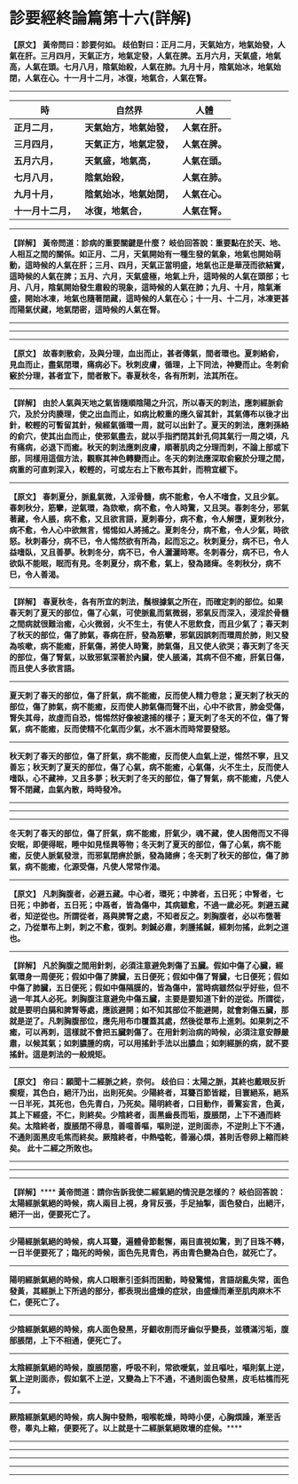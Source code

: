 # 診要經終論篇第十六(詳解)

**【原文】**
**黃帝問曰：診要何如。**
**歧伯對曰：正月二月，天氣始方，地氣始發，人氣在肝。三月四月，天氣正方，地氣定發，人氣在脾。五月六月，天氣盛，地氣高，人氣在頭。七月八月，陰氣始殺，人氣在肺。九月十月，陰氣始冰，地氣始閉，人氣在心。十一月十二月，冰復，地氣合，人氣在腎。**
****
|**時**|**自然界**|**人體**|
|---|---|---|
|**正月二月，**|**天氣始方，地氣始發，**|**人氣在肝。**|
|**三月四月，**|**天氣正方，地氣定發，**|**人氣在脾。**|
|**五月六月，**|**天氣盛，地氣高，**|**人氣在頭。**|
|**七月八月，**|**陰氣始殺，**|**人氣在肺。**|
|**九月十月，**|**陰氣始冰，地氣始閉，**|**人氣在心。**|
|**十一月十二月，**|**冰復，地氣合，**|**人氣在腎。**|


****
**【詳解】**
**黃帝問道：診病的重要關鍵是什麼？**
**岐伯回答說：重要點在於天、地、人相互之間的關係。如正月、二月，天氣開始有一種生發的氣象，地氣也開始萌動，這時候的人氣在肝；三月、四月，天氣正當明盛，地氣也正是華茂而欲結實，這時候的人氣在脾；五月、六月，天氣盛極，地氣上升，這時候的人氣在頭部；七月、八月，陰氣開始發生肅殺的現象，這時候的人氣在肺；九月、十月，陰氣漸盛，開始冰凍，地氣也隨著閉藏，這時候的人氣在心；十一月、十二月，冰凍更甚而陽氣伏藏，地氣閉密，這時候的人氣在腎。**
****
****
****
**【原文】**
**故春刺散俞，及與分理，血出而止，甚者傳氣，間者環也。夏刺絡俞，見血而止，盡氣閉環，痛病必下。秋刺皮膚，循理，上下同法，神變而止。冬刺俞竅於分理，甚者宜下，間者散下。春夏秋冬，各有所刺，法其所在。**
****
**【詳解】**
**由於人氣與天地之氣皆隨順陰陽之升沉，所以****春天****的刺法，應刺****經脈俞穴****，及於分肉腠理，使之****出血而止****，如病比較重的應久留其針，其氣傳布以後才出針，較輕的可暫留其針，候經氣循環一周，就可以出針了。****夏天****的刺法，應刺****孫絡的俞穴****，使其****出血而止，使邪氣盡去****，就以手指捫閉其針孔伺其氣行一周之頃，凡有痛病，必退下而癒。****秋天****的刺法****應刺皮膚****，****順著肌肉之分理而刺****，不論上部或下部，同樣用這個方法，觀察其神色轉變而止。****冬天****的刺法應****深取俞竅於分理之間****，病重的可直刺深入，較輕的，可或左右上下散布其針，而稍宜緩下。**
****
**【原文】**
**春刺夏分，脈亂氣微，入淫骨髓，病不能愈，令人不嗜食，又且少氣。春刺秋分，筋攣，逆氣環，為欬嗽，病不愈，令人時驚，又且哭。春刺冬分，邪氣著藏，令人脹，病不愈，又且欲言語，夏刺春分，病不愈，令人解墮，夏刺秋分，病不愈，令人心中欲無言，惕惕如人將捕之。夏刺冬分，病不愈，令人少氣，時欲怒。秋刺春分，病不已，令人惕然欲有所為，起而忘之。秋刺夏分，病不已，令人益嗜臥，又且善夢。秋刺冬分，病不已，令人灑灑時寒。冬刺春分，病不已，令人欲臥不能眠，眠而有見。冬刺夏分，病不愈，氣上，發為諸痺。冬刺秋分，病不巳，令人善渴。**
****
**【詳解】**
**春夏秋冬，各有所宜的刺法，鬚根據氣之所在，而確定刺的部位。如果春天刺了夏天的部位，傷了心氣，可使脈亂而氣微弱，邪氣反而深入，浸淫於骨髓之間病就很難治癒，心火微弱，火不生土，有使人不思飲食，而且少氣了；春天刺了秋天的部位，傷了肺氣，春病在肝，發為筋攣，邪氣因誤刺而環周於肺，則又發為咳嗽，病不能癒，肝氣傷，將使人時驚，肺氣傷，且又使人欲哭；春天刺了冬天的部位，傷了腎氣，以致邪氣深著於內臟，使人脹滿，其病不但不癒，肝氣日傷，而且使人多欲言語。**
****
**夏天刺了春天的部位，傷了肝氣，病不能癒，反而使人精力卷怠；夏天刺了秋天的部位，傷了肺氣，病不能癒，反而使人肺氣傷而聲不出，心中不欲言，肺金受傷，腎失其母，故虛而自恐，惕惕然好像被逮捕的樣子；夏天刺了冬天的不位，傷了腎氣，病不能癒，反而使精不化氣而少氣，水不涵木而時常要發怒。**
****
**秋天刺了春天的部位，傷了肝氣，病不能癒，反而使人血氣上逆，惕然不寧，且又善忘；秋天刺了夏天的部位，傷了心氣，病不能癒，心氣傷，火不生土，反而使人嗜臥，心不藏神，又且多夢；秋天刺了冬天的部位，傷了腎氣，病不能癒，凡使人腎不閉藏，血氣內散，時時發冷。**
****
****
****
**冬天刺了春天的部位，傷了肝氣，病不能癒，肝氣少，魂不藏，使人困倦而又不得安眠，即便得眠，睡中如見怪異等物；冬天刺了夏天的部位，傷了心氣，病不能癒，反使人脈氣發泄，而邪氣閉痹於脈，發為諸痹；冬天刺了秋天的部位，傷了肺氣，病不能癒，化源受傷，凡使人常常作渴。**
****
**【原文】**
**凡刺胸腹者，必避五藏。中心者，環死；中脾者，五日死；中腎者，七日死；中肺者，五日死；中鬲者，皆為傷中，其病雖愈，不過一歲必死。刺避五藏者，知逆從也。所謂從者，鬲與脾腎之處，不知者反之。刺胸腹者，必以布憿著之，乃從單布上刺，刺之不愈，復刺。刺鍼必肅，刺腫搖鍼，經刺勿搖，此刺之道也。**
****
**【詳解】**
**凡於胸腹之間用針刺，必須注意避免刺傷了五臟。假如中傷了心臟，經氣環身一周便死；假如中傷了脾臟，五日便死；假如中傷了腎臟，七日便死；假如中傷了肺臟，五日便死；假如中傷隔膜的，皆為傷中，當時病雖然似乎好些，但不過一年其人必死。刺胸腹注意避免中傷五臟，主要是要知道下針的逆從。所謂從，就是要明白膈和脾腎等處，應該避開；如不知其部位不能避開，就會刺傷五臟，那就是逆了。凡刺胸腹部位，應先用布巾覆蓋其處，然後從單布上進刺。如果刺之不癒，可以再刺，這樣就不會把五臟刺傷了。在用針刺治病的時候，必須注意安靜嚴肅，以候其氣；如刺膿腫的病，可以用搖針手法以出膿血；如刺經脈的病，就不要搖針。這是刺法的一般規矩。**
****
**【原文】**
**帝曰：願聞十二經脈之終，奈何。**
**歧伯曰：太陽之脈，其終也戴眼反折瘈瘲，其色白，絕汗乃出，出則死矣。少陽終者，耳聾百節皆縱，目寰絕系，絕系一日半死，其死也，色先青白，乃死矣。陽明終者，口目動作，善驚妄言，色黃，其上下經盛，不仁，則終矣。少陰終者，面黑齒長而垢，腹脹閉，上下不通而終矣。太陰終者，腹脹閉不得息，善噫善嘔，嘔則逆，逆則面赤，不逆則上下不通，不通則面黑皮毛焦而終矣。厥陰終者，中熱嗌乾，善溺心煩，甚則舌卷卵上縮而終矣。**
**此十二經之所敗也。**
****
****
****
**【詳解】******
**黃帝問道：請你告訴我使二經氣絕的情況是怎樣的？**
**岐伯回答說：**
**太陽經脈氣絕的時候，病人兩目上視，身背反張，手足抽掣，面色發白，出絕汗，絕汗一出，便要死亡了。**
****
**少陽經脈氣絕的時候，病人耳聾，遍體骨節鬆懈，兩目直視如驚，到了目珠不轉，一日半便要死了；臨死的時候，面色先見青色，再由青色變為白色，就死亡了。**
****
**陽明經脈氣絕的時候，病人口眼牽引歪斜而困動，時發驚惕，言語胡亂失常，面色發黃，其經脈上下所過的部分，都表現出盛燥的症狀，由盛燥而漸至肌肉麻木不仁，便死亡了。**
****
**少陰經脈氣絕的時候，病人面色發黑，牙齦收削而牙齒似乎變長，並積滿污垢，腹部脹閉，上下不相通，便死亡了。**
****
**太陰經脈氣絕的時候，腹脹閉塞，呼吸不利，常欲噯氣，並且嘔吐，嘔則氣上逆，氣上逆則面赤，假如氣不上逆，又變為上下不通，不通則面色發黑，皮毛枯樵而死了。**
****
**厥陰經脈氣絕的時候，病人胸中發熱，咽喉乾燥，時時小便，心胸煩躁，漸至舌卷，睾丸上縮，便要死了。以上就是十二經脈氣絕敗壞的症候。******
****
****
****
****
****


